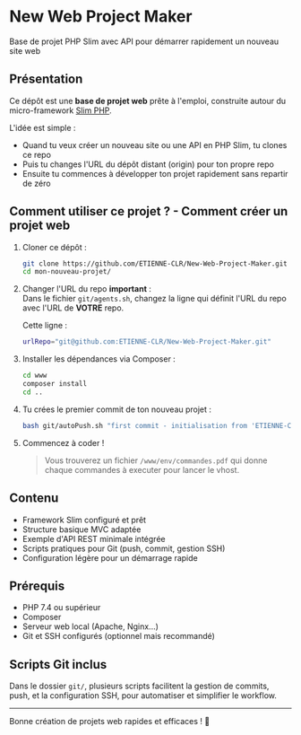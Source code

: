 # New Web Project Maker
Base de projet PHP Slim avec API pour démarrer rapidement un nouveau site web

## Présentation
Ce dépôt est une **base de projet web** prête à l'emploi, construite autour du micro-framework [Slim PHP](https://www.slimframework.com/). 

L'idée est simple :  
- Quand tu veux créer un nouveau site ou une API en PHP Slim, tu clones ce repo  
- Puis tu changes l'URL du dépôt distant (origin) pour ton propre repo  
- Ensuite tu commences à développer ton projet rapidement sans repartir de zéro  

## Comment utiliser ce projet ? - Comment créer un projet web
1. Cloner ce dépôt :
    ```bash
    git clone https://github.com/ETIENNE-CLR/New-Web-Project-Maker.git mon-nouveau-projet/
    cd mon-nouveau-projet/
    ```

2. Changer l'URL du repo **important** :<br>
    Dans le fichier `git/agents.sh`, changez la ligne qui définit l'URL du repo avec l'URL de **VOTRE** repo.

    Cette ligne :
    ```bash
    urlRepo="git@github.com:ETIENNE-CLR/New-Web-Project-Maker.git"
    ```

3. Installer les dépendances via Composer :
    ```bash
    cd www
    composer install
    cd ..
    ```

4. Tu crées le premier commit de ton nouveau projet :
    ```bash
    bash git/autoPush.sh "first commit - initialisation from 'ETIENNE-CLR/New-Web-Project-Maker.git'"
    ```

5. Commencez à coder !
    > Vous trouverez un fichier `/www/env/commandes.pdf` qui donne chaque commandes à executer pour lancer le vhost.

## Contenu
- Framework Slim configuré et prêt  
- Structure basique MVC adaptée  
- Exemple d'API REST minimale intégrée  
- Scripts pratiques pour Git (push, commit, gestion SSH)  
- Configuration légère pour un démarrage rapide 

## Prérequis
* PHP 7.4 ou supérieur
* Composer
* Serveur web local (Apache, Nginx...)
* Git et SSH configurés (optionnel mais recommandé)

## Scripts Git inclus
Dans le dossier `git/`, plusieurs scripts facilitent la gestion de commits, push, et la configuration SSH, pour automatiser et simplifier le workflow.

--- 

Bonne création de projets web rapides et efficaces ! 🚀
